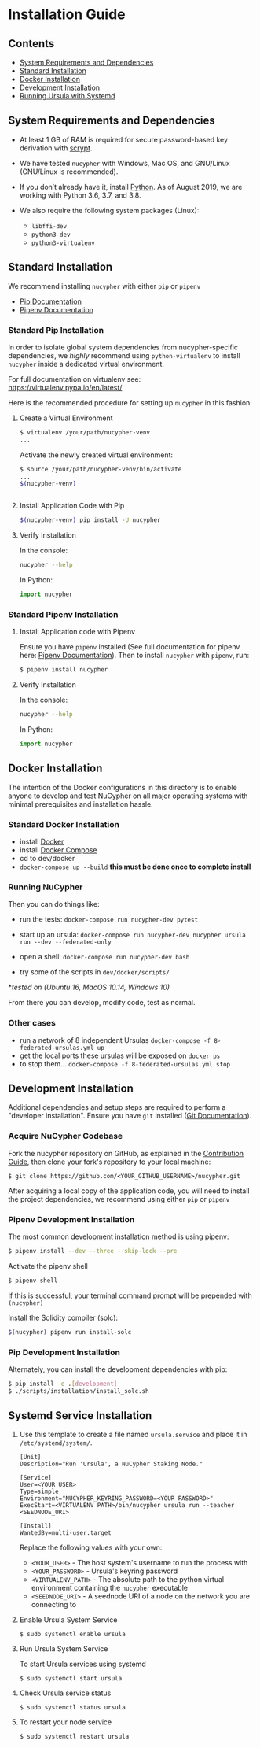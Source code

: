 # Installation Guide


## Contents

* [System Requirements and Dependencies](#System-Requirements-and-Dependencies)
* [Standard Installation](#Standard-Installation)
* [Docker Installation](#Docker-Installation)
* [Development Installation](#Development-Installation)
* [Running Ursula with Systemd](#Systemd-Service-Installation)

## System Requirements and Dependencies

* At least 1 GB of RAM is required for secure password-based key derivation with [scrypt](http://www.tarsnap.com/scrypt.html).
* We have tested `nucypher` with Windows, Mac OS, and GNU/Linux (GNU/Linux is recommended).
* If you don’t already have it, install [Python](https://www.python.org/downloads/). 
As of August 2019, we are working with Python 3.6, 3.7, and 3.8.
* We also require the following system packages (Linux):

    - `libffi-dev`
    - `python3-dev`
    - `python3-virtualenv`

## Standard Installation

We recommend installing `nucypher` with either `pip` or `pipenv`

* [Pip Documentation](https://pip.pypa.io/en/stable/installing/)
* [Pipenv Documentation](https://pipenv.readthedocs.io/en/latest/)

### Standard Pip Installation

In order to isolate global system dependencies from nucypher-specific dependencies, we *highly* recommend
using `python-virtualenv` to install `nucypher` inside a dedicated virtual environment.

For full documentation on virtualenv see: <https://virtualenv.pypa.io/en/latest/>

Here is the recommended procedure for setting up `nucypher` in this fashion:

1. Create a Virtual Environment

    ```bash
    $ virtualenv /your/path/nucypher-venv
    ...
    ```
    
    Activate the newly created virtual environment:
    
    ```bash
    $ source /your/path/nucypher-venv/bin/activate
    ...
    $(nucypher-venv)
    ```

    ``` note:: Successful virtualenv activation is indicated by '(nucypher-venv)$' prepended to your console's prompt
    ```


2. Install Application Code with Pip
    
    ```bash
    $(nucypher-venv) pip install -U nucypher
    ```


3. Verify Installation

    In the console:

    ```bash
    nucypher --help
    ```

    In Python:

    ```python
    import nucypher
    ```

### Standard Pipenv Installation


1. Install Application code with Pipenv
    
    Ensure you have `pipenv` installed (See full documentation for pipenv here: [Pipenv Documentation](https://pipenv.readthedocs.io/en/latest/)).
    Then to install `nucypher` with `pipenv`, run:
    
    ```bash
    $ pipenv install nucypher
    ```


2. Verify Installation

    In the console:

    ```bash
    nucypher --help
    ```

    In Python:

    ```python
    import nucypher
    ```

## Docker Installation

The intention of the Docker configurations in this directory is to enable anyone to develop and test NuCypher on all major operating systems with minimal prerequisites and installation hassle.

### Standard Docker Installation
* install [Docker](https://docs.docker.com/install/)
* install [Docker Compose](https://docs.docker.com/compose/install/)
* cd to dev/docker
* `docker-compose up --build` **this must be done once to complete install**

### Running NuCypher
Then you can do things like:
* run the tests:
`docker-compose run nucypher-dev pytest`
* start up an ursula:
`docker-compose run nucypher-dev nucypher ursula run --dev --federated-only`
* open a shell:
`docker-compose run nucypher-dev bash`

* try some of the scripts in `dev/docker/scripts/`

**tested on (Ubuntu 16, MacOS 10.14, Windows 10)*

From there you can develop, modify code, test as normal.

### Other cases

* run a network of 8 independent Ursulas
`docker-compose -f 8-federated-ursulas.yml up`
*  get the local ports these ursulas will be exposed on
`docker ps`
* to stop them...
 `docker-compose -f 8-federated-ursulas.yml stop`


## Development Installation

Additional dependencies and setup steps are required to perform a "developer installation".
Ensure you have `git` installed ([Git Documentation](https://git-scm.com/doc)).


### Acquire NuCypher Codebase

Fork the nucypher repository on GitHub, as explained in the [Contribution Guide](/guides/contribution_guide),
then clone your fork's repository to your local machine:
    
```
$ git clone https://github.com/<YOUR_GITHUB_USERNAME>/nucypher.git
```

After acquiring a local copy of the application code, you will need to
install the project dependencies, we recommend using either `pip` or `pipenv`

### Pipenv Development Installation

The most common development installation method is using pipenv:

```bash
$ pipenv install --dev --three --skip-lock --pre
```

Activate the pipenv shell

```bash
$ pipenv shell
```

If this is successful, your terminal command prompt will be prepended with `(nucypher)`

Install the Solidity compiler (solc):

```bash
$(nucypher) pipenv run install-solc
```
    
### Pip Development Installation
    
Alternately, you can install the development dependencies with pip:

```bash
$ pip install -e .[development]
$ ./scripts/installation/install_solc.sh
```

## Systemd Service Installation

1. Use this template to create a file named `ursula.service` and place it in `/etc/systemd/system/`.
 
    ```
    [Unit]
    Description="Run 'Ursula', a NuCypher Staking Node."
    
    [Service]
    User=<YOUR USER>
    Type=simple
    Environment="NUCYPHER_KEYRING_PASSWORD=<YOUR PASSWORD>"
    ExecStart=<VIRTUALENV PATH>/bin/nucypher ursula run --teacher <SEEDNODE_URI>
    
    [Install]
    WantedBy=multi-user.target
    ```
    
    Replace the following values with your own:
    
    * `<YOUR_USER>` - The host system's username to run the process with
    * `<YOUR_PASSWORD>` - Ursula's keyring password
    * `<VIRTUALENV_PATH>` - The absolute path to the python virtual environment containing the `nucypher` executable
    * `<SEEDNODE_URI>` - A seednode URI of a node on the network you are connecting to

2. Enable Ursula System Service

    ```
    $ sudo systemctl enable ursula
    ```

3. Run Ursula System Service

    To start Ursula services using systemd

    ```
    $ sudo systemctl start ursula
    ```

4. Check Ursula service status

    ```
    $ sudo systemctl status ursula
    ```

5. To restart your node service

    ```
    $ sudo systemctl restart ursula
    ```
